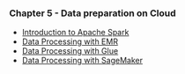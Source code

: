 ### Chapter 5 - Data preparation on Cloud

- [Introduction to Apache Spark](./spark)
- [Data Processing with EMR](./emr/README.md)
- [Data Processing with Glue](./glue/README.md)
- [Data Processing with SageMaker](./sagemaker/README.md)